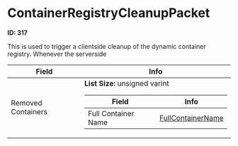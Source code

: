 # ContainerRegistryCleanupPacket

**ID: 317**  

This is used to trigger a clientside cleanup of the dynamic container registry. Whenever the serverside

<table><thead><tr><th>Field</th><th>Info</th></tr></thead><tbody>
<tr><td>Removed Containers</td><td><b>List Size:</b> unsigned varint
  <table><thead><tr><th>Field</th><th>Info</th></tr></thead><tbody>
  <tr><td>Full Container Name</td><td><a href="../types/FullContainerName.md">FullContainerName</a></td></tr>
  </tbody></table></td></tr>
</tbody></table>